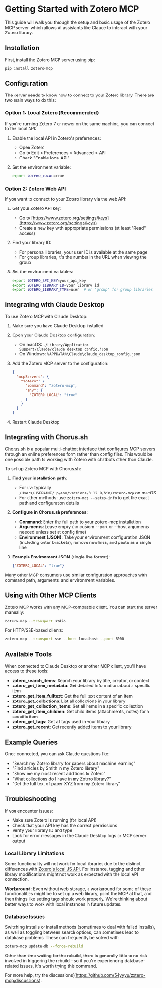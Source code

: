 # Getting Started with Zotero MCP

This guide will walk you through the setup and basic usage of the Zotero MCP server, which allows AI assistants like Claude to interact with your Zotero library.

## Installation

First, install the Zotero MCP server using pip:

```bash
pip install zotero-mcp
```

## Configuration

The server needs to know how to connect to your Zotero library. There are two main ways to do this:

### Option 1: Local Zotero (Recommended)

If you're running Zotero 7 or newer on the same machine, you can connect to the local API:

1. Enable the local API in Zotero's preferences:
   - Open Zotero
   - Go to Edit > Preferences > Advanced > API
   - Check "Enable local API"

2. Set the environment variable:
   ```bash
   export ZOTERO_LOCAL=true
   ```

### Option 2: Zotero Web API

If you want to connect to your Zotero library via the web API:

1. Get your Zotero API key:
   - Go to [https://www.zotero.org/settings/keys](https://www.zotero.org/settings/keys)
   - Create a new key with appropriate permissions (at least "Read" access)
   
2. Find your library ID:
   - For personal libraries, your user ID is available at the same page
   - For group libraries, it's the number in the URL when viewing the group
   
3. Set the environment variables:
   ```bash
   export ZOTERO_API_KEY=your_api_key
   export ZOTERO_LIBRARY_ID=your_library_id
   export ZOTERO_LIBRARY_TYPE=user  # or 'group' for group libraries
   ```

## Integrating with Claude Desktop

To use Zotero MCP with Claude Desktop:

1. Make sure you have Claude Desktop installed
2. Open your Claude Desktop configuration:
   - On macOS: `~/Library/Application Support/Claude/claude_desktop_config.json`
   - On Windows: `%APPDATA%\Claude\claude_desktop_config.json`

3. Add the Zotero MCP server to the configuration:
   ```json
   {
     "mcpServers": {
       "zotero": {
         "command": "zotero-mcp",
         "env": {
           "ZOTERO_LOCAL": "true"
         }
       }
     }
   }
   ```

4. Restart Claude Desktop

## Integrating with Chorus.sh

[Chorus.sh](https://chorus.sh) is a popular multi-chatbot interface that configures MCP servers through an online preferences form rather than config files.
This would be one possible path to working with Zotero with chatbots other than Claude.

To set up Zotero MCP with Chorus.sh:

1. **Find your installation path**: 
   - For uv: typically `/Users/USERNAME/.pyenv/versions/3.12.8/bin/zotero-mcp` on macOS
   - For other methods: use `zotero-mcp --setup-info` to get the exact path and configuration details

2. **Configure in Chorus.sh preferences**:
   - **Command**: Enter the full path to your zotero-mcp installation
   - **Arguments**: Leave empty (no custom --port or --host arguments needed unless set at config time)
   - **Environment (JSON)**: Take your environment configuration JSON (including outer brackets), remove newlines, and paste as a single line

3. **Example Environment JSON** (single line format):
   ```json
   {"ZOTERO_LOCAL": "true"}
   ```

Many other MCP consumers use similar configuration approaches with command path, arguments, and environment variables.

## Using with Other MCP Clients

Zotero MCP works with any MCP-compatible client. You can start the server manually:

```bash
zotero-mcp --transport stdio
```

For HTTP/SSE-based clients:

```bash
zotero-mcp --transport sse --host localhost --port 8000
```

## Available Tools

When connected to Claude Desktop or another MCP client, you'll have access to these tools:

- **zotero_search_items**: Search your library by title, creator, or content
- **zotero_get_item_metadata**: Get detailed information about a specific item
- **zotero_get_item_fulltext**: Get the full text content of an item
- **zotero_get_collections**: List all collections in your library
- **zotero_get_collection_items**: Get all items in a specific collection
- **zotero_get_item_children**: Get child items (attachments, notes) for a specific item
- **zotero_get_tags**: Get all tags used in your library
- **zotero_get_recent**: Get recently added items to your library

## Example Queries

Once connected, you can ask Claude questions like:

- "Search my Zotero library for papers about machine learning"
- "Find articles by Smith in my Zotero library"
- "Show me my most recent additions to Zotero"
- "What collections do I have in my Zotero library?"
- "Get the full text of paper XYZ from my Zotero library"

## Troubleshooting

If you encounter issues:

- Make sure Zotero is running (for local API)
- Check that your API key has the correct permissions
- Verify your library ID and type
- Look for error messages in the Claude Desktop logs or MCP server output

### Local Library Limitations

Some functionality will not work for local libraries due to the distinct differences with [Zotero's local JS API](https://www.zotero.org/support/dev/client_coding/javascript_api). For instance, tagging and other library modifications might not work as expected with the local API connection.

**Workaround**: Even without web storage, a workaround for some of these functionalities might be to set up a web library, point the MCP at that, and then things like setting tags should work properly. We're thinking about better ways to work with local instances in future updates.

### Database Issues

Switching installs or install methods (sometimes to deal with failed installs), as well as toggling between search options, can sometimes lead to database problems. These can frequently be solved with:

```bash
zotero-mcp update-db --force-rebuild
```

Other than time waiting for the rebuild, there is generally little to no risk involved in triggering the rebuild - so if you're experiencing database-related issues, it's worth trying this command.

For more help, try the discussions](https://github.com/54yyyu/zotero-mcp/discussions).
